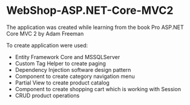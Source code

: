 # WebShop-ASP.NET-Core-MVC2

The application was created while learning from the book Pro ASP.NET Core MVC 2 by Adam Freeman

To create application were used:
* Entity Framework Core and MSSQLServer
* Custom Tag Helper to create paging
* Dependency Injection software design pattern
* Component to create category navigation menu
* Partial View to create product catalog
* Component to create shopping cart which is working with Session
* CRUD product operations
